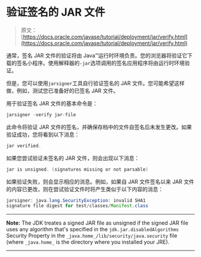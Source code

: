 # 验证签名的 JAR 文件

> 原文： [https://docs.oracle.com/javase/tutorial/deployment/jar/verify.html](https://docs.oracle.com/javase/tutorial/deployment/jar/verify.html)

通常，签名 JAR 文件的验证将由 Java™运行时环境负责。您的浏览器将验证它下载的签名小程序。使用解释器的`-jar`选项调用的签名应用程序将由运行时环境验证。

但是，您可以使用`jarsigner`工具自行验证签名的 JAR 文件。您可能希望这样做，例如，测试您已准备好的已签名 JAR 文件。

用于验证签名 JAR 文件的基本命令是：

```java
jarsigner -verify jar-file

```

此命令将验证 JAR 文件的签名，并确保存档中的文件自签名后未发生更改。如果验证成功，您将看到以下消息：

```java
jar verified.

```

如果您尝试验证未签名的 JAR 文件，则会出现以下消息：

```java
jar is unsigned. (signatures missing or not parsable)

```

如果验证失败，则会显示相应的消息。例如，如果自 JAR 文件签名以来 JAR 文件的内容已更改，则在尝试验证文件时将产生类似于以下内容的消息：

```java
jarsigner: java.lang.SecurityException: invalid SHA1 
signature file digest for test/classes/Manifest.class

```

* * *

**Note:** The JDK treates a signed JAR file as unsigned if the signed JAR file uses any algorithm that's specified in the `jdk.jar.disabledAlgorithms` Security Property in the `_java.home_/lib/security/java.security` file (where `_java.home_` is the directory where you installed your JRE).

* * *